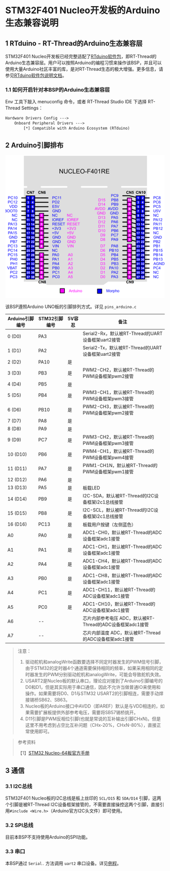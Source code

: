 # STM32F401 Nucleo开发板的Arduino生态兼容说明

## 1 RTduino - RT-Thread的Arduino生态兼容层

STM32F401 Nucleo开发板已经完整适配了[RTduino软件包](https://github.com/RTduino/RTduino)，即RT-Thread的Arduino生态兼容层。用户可以按照Arduino的编程习惯来操作该BSP，并且可以使用大量Arduino社区丰富的库，是对RT-Thread生态的极大增强。更多信息，请参见[RTduino软件包说明文档](https://github.com/RTduino/RTduino)。

### 1.1 如何开启针对本BSP的Arduino生态兼容层

Env 工具下敲入 menuconfig 命令，或者 RT-Thread Studio IDE 下选择 RT-Thread Settings：

```Kconfig
Hardware Drivers Config --->
    Onboard Peripheral Drivers --->
        [*] Compatible with Arduino Ecosystem (RTduino)
```

## 2 Arduino引脚排布

![nucleo-f401-pinout](nucleo-f401-pinout.png)

该BSP遵照Arduino UNO板的引脚排列方式。详见 `pins_arduino.c`

| Arduino引脚编号 | STM32引脚编号 | 5V容忍 | 备注                                      |
| ----------- | --------- | ---- | --------------------------------------- |
| 0 (D0)      | PA3       |      | Serial2-Rx，默认被RT-Thread的UART设备框架uart2接管 |
| 1 (D1)      | PA2       |      | Serial2-Tx，默认被RT-Thread的UART设备框架uart2接管 |
| 2 (D2)      | PA10      | 是    |                                         |
| 3 (D3)      | PB3       | 是    | PWM2-CH2，默认被RT-Thread的PWM设备框架pwm2接管     |
| 4 (D4)      | PB5       | 是    |                                         |
| 5 (D5)      | PB4       | 是    | PWM3-CH1，默认被RT-Thread的PWM设备框架pwm3接管     |
| 6 (D6)      | PB10      | 是    | PWM2-CH3，默认被RT-Thread的PWM设备框架pwm2接管     |
| 7 (D7)      | PA8       | 是    |                                         |
| 8 (D8)      | PA9       | 是    |                                         |
| 9 (D9)      | PC7       | 是    | PWM3-CH2，默认被RT-Thread的PWM设备框架pwm3接管     |
| 10 (D10)    | PB6       | 是    | PWM4-CH1，默认被RT-Thread的PWM设备框架pwm4接管     |
| 11 (D11)    | PA7       | 是    | PWM1-CH1N，默认被RT-Thread的PWM设备框架pwm1接管    |
| 12 (D12)    | PA6       | 是    |                                         |
| 13 (D13)    | PA5       | 是    | 板载LED                                   |
| 14 (D14)    | PB9       | 是    | I2C-SDA，默认被RT-Thread的I2C设备框架i2c1总线接管    |
| 15 (D15)    | PB8       | 是    | I2C-SCL，默认被RT-Thread的I2C设备框架i2c1总线接管    |
| 16 (D16)    | PC13      | 是    | 板载用户按键（左侧蓝色）                            |
| A0          | PA0       | 是    | ADC1-CH0，默认被RT-Thread的ADC设备框架adc1接管     |
| A1          | PA1       | 是    | ADC1-CH1，默认被RT-Thread的ADC设备框架adc1接管     |
| A2          | PA4       | 是    | ADC1-CH4，默认被RT-Thread的ADC设备框架adc1接管     |
| A3          | PB0       | 是    | ADC1-CH8，默认被RT-Thread的ADC设备框架adc1接管     |
| A4          | PC1       | 是    | ADC1-CH11，默认被RT-Thread的ADC设备框架adc1接管    |
| A5          | PC0       | 是    | ADC1-CH10，默认被RT-Thread的ADC设备框架adc1接管    |
| A6          | --        |      | 芯片内部参考电压 ADC，默认被RT-Thread的ADC设备框架adc1接管 |
| A7          | --        |      | 芯片内部温度 ADC，默认被RT-Thread的ADC设备框架adc1接管   |

> 注意：
> 
> 1. 驱动舵机和analogWrite函数要选择不同定时器发生的PWM信号引脚，由于STM32的定时器4个通道需要保持相同的频率，如果采用相同的定时器发生的PWM分别驱动舵机和analogWrite，可能会导致舵机失效。
> 2. USART2是Nucleo板的默认串口，理论应对接到了Arduino引脚编号的D0和D1，但是其实际用于串口通信，因此不允许当做普通IO来使用和操作。如果需要将D0、D1与STM32 USART2的引脚相连，需要手动焊接锡桥SB62、SB63。
> 3. Nucleo板的Arduino接口中AVDD（即AREF）默认是与VDD相连的，如果需要扩展板提供外部参考电压，需要将SB57锡桥挑开。
> 4. D11引脚是PWM反相位引脚(也就是常说的互补输出引脚CHxN)。但是这里不用考虑到占空比互补问题（CHx-20%，CHxN-80%），直接正常使用即可。

> 参考资料
> 
> 【1】[STM32 Nucleo-64板官方手册](https://www.st.com/resource/en/user_manual/um1724-stm32-nucleo64-boards-mb1136-stmicroelectronics.pdf)

## 3 通信

### 3.1 I2C总线

STM32F401 Nucleo板的I2C总线是板上丝印的 `SCL/D15` 和 `SDA/D14` 引脚，这两个引脚是被RT-Thread I2C设备框架接管的，不需要直接操控这两个引脚，直接引用`#include <Wire.h>`（Arduino官方I2C头文件）即可使用。

### 3.2 SPI总线

目前本BSP不支持使用Arduino的SPI功能。

### 3.3 串口

本BSP通过 `Serial.` 方法调用 `uart2` 串口设备。详见[例程](https://github.com/RTduino/RTduino/blob/master/examples/Basic/helloworld.cpp)。
